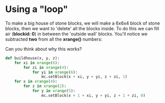 # Using a "loop"

To make a big house of stone blocks, we will make a 6x6x4 block of stone blocks, then we want to 'delete' all the blocks inside. To do this we can fill air (**blockid: 0**) in between the 'outside wall' blocks. You'll notice we subtracted **two** from all the **xrange()** numbers:

Can you think about why this works?


```python
def buildhouse(x, y, z):
    for xi in xrange(6):
        for zi in xrange(4):
            for yi in xrange(6):
                mc.setBlock(x + xi, y + yi, z + zi, 1)
    for x in xrange(4):
        for z in xrange(2):
            for y in xrange(5):
                mc.setBlock(x + 1 + xi, y + yi, z + 1 + zi, 0)
```
